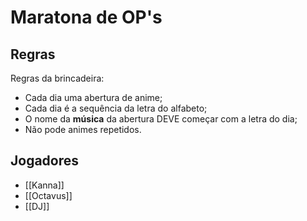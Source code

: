 # Maratona de OP's
## Regras
Regras da brincadeira:
- Cada dia uma abertura de anime;
- Cada dia é a sequência da letra do alfabeto;
- O nome da **música** da abertura DEVE começar com a letra do dia;
- Não pode animes repetidos.

## Jogadores
- [[Kanna]]
- [[Octavus]]
- [[DJ]]


